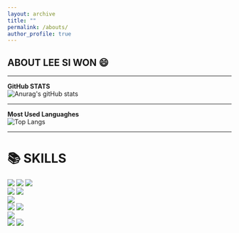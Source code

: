 ```yaml
---
layout: archive
title: ""
permalink: /abouts/
author_profile: true
---
```

## ABOUT LEE SI WON :smile: <br>

* * *
__GitHub STATS__ <br>
![Anurag's gitHub stats](https://github-readme-stats.vercel.app/api?username=Leesiwon2&show_icons=true&theme=transparent)

* * *
__Most Used Languaghes__ <br>
![Top Langs](https://github-readme-stats.vercel.app/api/top-langs/?username=anuraghazra&layout=compact)

* * *
<div><h1>📚 SKILLS</h1></div>

<div>
  <img src="https://img.shields.io/badge/java-007396?style=for-the-badge&logo=java&logoColor=white">
  <img src="https://img.shields.io/badge/javascript-F7DF1E?style=for-the-badge&logo=javascript&logoColor=black">
  <img src="https://img.shields.io/badge/jquery-0769AD?style=for-the-badge&logo=jquery&logoColor=white">
  <br>

  <img src="https://img.shields.io/badge/Microsoft%20SQL%20Sever-CC2927?style=for-the-badge&logo=microsoft%20sql%20server&logoColor=white">
  <img src="https://img.shields.io/badge/mariaDB-003545?style=for-the-badge&logo=mariaDB&logoColor=white">
  <br>

  <img src="https://img.shields.io/badge/delphi-F80000?style=for-the-badge&logo=delphi&logoColor=#EE1F35">
  <br>

  <img src="https://img.shields.io/badge/spring-6DB33F?style=for-the-badge&logo=spring&logoColor=white">
  <img src="https://img.shields.io/badge/springBoot-6DB33F?style=for-the-badge&logo=springBoot&logoColor=white">
  <br>

  <img src="https://img.shields.io/badge/Ionic-%233880FF.svg?style=for-the-badge&logo=Ionic&logoColor=white">
  <br>

  <img src="https://img.shields.io/badge/github-181717?style=for-the-badge&logo=github&logoColor=white">
  <img src="https://img.shields.io/badge/git-F05032?style=for-the-badge&logo=git&logoColor=white">
  <br>
</div>
